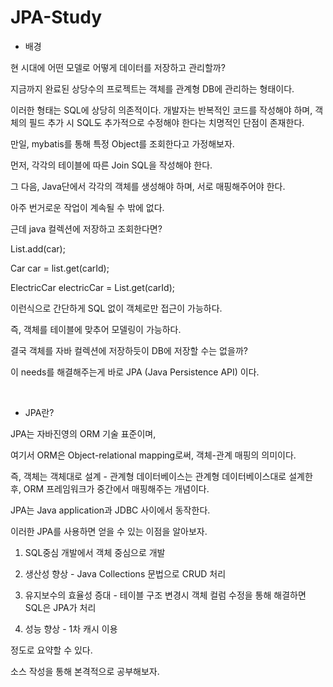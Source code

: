 # JPA-Study
- 배경

현 시대에 어떤 모델로 어떻게 데이터를 저장하고 관리할까?

지금까지 완료된 상당수의 프로젝트는 객체를 관계형 DB에 관리하는 형태이다.

이러한 형태는 SQL에 상당히 의존적이다. 개발자는 반복적인 코드를 작성해야 하며, 객체의 필드 추가 시 SQL도 추가적으로 수정해야 한다는 치명적인 단점이 존재한다.

만일, mybatis를 통해 특정 Object를 조회한다고 가정해보자. 

먼저, 각각의 테이블에 따른 Join SQL을 작성해야 한다.

그 다음, Java단에서 각각의 객체를 생성해야 하며, 서로 매핑해주어야 한다. 

아주 번거로운 작업이 계속될 수 밖에 없다.

근데 java 컬렉션에 저장하고 조회한다면?

List.add(car);

Car car = list.get(carId);

ElectricCar electricCar = List.get(carId);

이런식으로 간단하게 SQL 없이 객체로만 접근이 가능하다.

즉, 객체를 테이블에 맞추어 모델링이 가능하다.

결국 객체를 자바 컬렉션에 저장하듯이 DB에 저장할 수는 없을까?

이 needs를 해결해주는게 바로 JPA (Java Persistence API) 이다.

<br>

- JPA란?

JPA는 자바진영의 ORM 기술 표준이며,

여기서 ORM은 Object-relational mapping로써, 객체-관계 매핑의 의미이다. 

즉, 객체는 객체대로 설계 - 관계형 데이터베이스는 관계형 데이터베이스대로 설계한 후,  ORM 프레임워크가 중간에서 매핑해주는 개념이다.

JPA는 Java application과 JDBC 사이에서 동작한다.

이러한 JPA를 사용하면 얻을 수 있는 이점을 알아보자.

1. SQL중심 개발에서 객체 중심으로 개발

2. 생산성 향상 - Java Collections 문법으로 CRUD 처리

3. 유지보수의 효율성 증대 - 테이블 구조 변경시 객체 컬럼 수정을 통해 해결하면 SQL은 JPA가 처리

4. 성능 향상 - 1차 캐시 이용

정도로 요약할 수 있다.

소스 작성을 통해 본격적으로 공부해보자.
